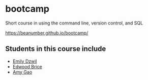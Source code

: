 # bootcamp

Short course in using the command line, version control, and SQL

https://beanumber.github.io/bootcamp/

## Students in this course include

- [Emily Dzwil](git@github.com:edzwilmm/bootcamp.git)
- [Edwood Brice](github.com/edwoodbrice-MM)
- [Amy Gao](github.com/amygao1997)

